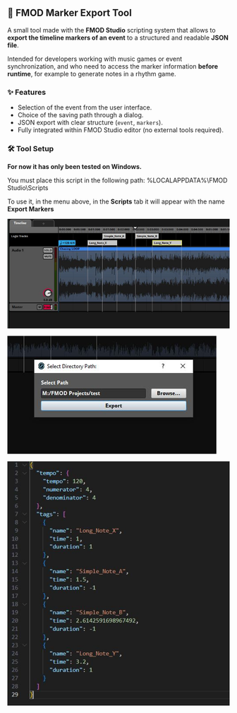 ## 🎵 FMOD Marker Export Tool

A small tool made with the **FMOD Studio** scripting system that allows to **export the timeline markers of an event** to a structured and readable **JSON file**.

Intended for developers working with music games or event synchronization, and who need to access the marker information **before runtime**, for example to generate notes in a rhythm game.

### ✨ Features

- Selection of the event from the user interface.
- Choice of the saving path through a dialog.
- JSON export with clear structure (`event`, `markers`).
- Fully integrated within FMOD Studio editor (no external tools required).

### 🛠️ Tool Setup
**For now it has only been tested on Windows.** 

You must place this script in the following path:
%LOCALAPPDATA%\FMOD Studio\Scripts

To use it, in the menu above, in the **Scripts** tab it will appear with the name **Export Markers**

![Marker Timeline](images/MarkersTimeline.JPG)

![Tool Dialog](images/SavePath.JPG)

![Output](images/Output.JPG)
